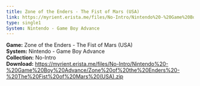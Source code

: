 ```yaml
---
title: Zone of the Enders - The Fist of Mars (USA)
link: https://myrient.erista.me/files/No-Intro/Nintendo%20-%20Game%20Boy%20Advance/Zone%20of%20the%20Enders%20-%20The%20Fist%20of%20Mars%20(USA).zip
type: single1
System: Nintendo - Game Boy Advance
---
```

<b>Game:</b> Zone of the Enders - The Fist of Mars (USA)<br>
<b>System:</b> Nintendo - Game Boy Advance<br>
<b>Collection:</b> No-Intro<br>
<b>Download:</b> https://myrient.erista.me/files/No-Intro/Nintendo%20-%20Game%20Boy%20Advance/Zone%20of%20the%20Enders%20-%20The%20Fist%20of%20Mars%20(USA).zip